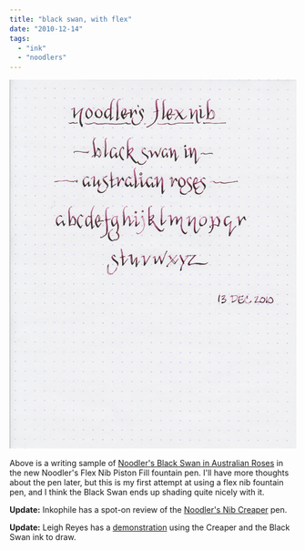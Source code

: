 ```yaml
---
title: "black swan, with flex"
date: "2010-12-14"
tags: 
  - "ink"
  - "noodlers"
---
```


![](noodlers-black-swan-flex-nib.jpg)

  

Above is a writing sample of [Noodler's Black Swan in Australian Roses](/2010/11/ink-review-noodlers-black-swan-in.html) in the new Noodler's Flex Nib Piston Fill fountain pen. I'll have more thoughts about the pen later, but this is my first attempt at using a flex nib fountain pen, and I think the Black Swan ends up shading quite nicely with it.

  

**Update:** Inkophile has a spot-on review of the [Noodler's Nib Creaper](http://inkophile.wordpress.com/2010/12/17/black-swan-in-australian-roses-charms-a-noodlers-flex-pen/) pen.

**Update:** Leigh Reyes has a [demonstration](http://www.leighreyes.com/blog/?p=3054) using the Creaper and the Black Swan ink to draw.
